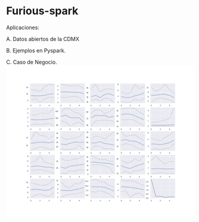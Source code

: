 # Furious-spark
Aplicaciones:

A. Datos abiertos de la CDMX

B. Ejemplos en Pyspark.

C. Caso de Negocio.
![SOMClustering](https://github.com/qSergio/Furious-spark/blob/master/SeccionA/clusters_time_series.png)
